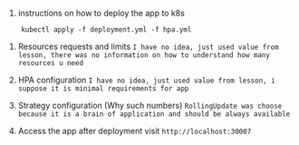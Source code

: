 1. instructions on how to deploy the app to k8s

```
    kubectl apply -f deployment.yml -f hpa.yml
```

1. Resources requests and limits
   `I have no idea, just used value from lesson, there was no information on how to understand how many resources u need`

1. HPA configuration
   `I have no idea, just used value from lesson, i suppose it is minimal requirements for app`

1. Strategy configuration (Why such numbers)
   `RollingUpdate was choose because it is a brain of application and should be always available`

1. Access the app after deployment visit `http://localhost:30007`
